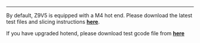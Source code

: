 ----
By default, Z9V5 is equipped with a M4 hot end. Please download the latest test files and slicing instructions [**here**](https://github.com/ZONESTAR3D/Upgrade-kit-guide/tree/main/HOTEND/M4%20%204-IN-1-OUT%20Mixing%20Color%20Hotend/Example).

If you have upgraded hotend, please download test gcode file from [**here**](https://github.com/ZONESTAR3D/Upgrade-kit-guide/tree/main/HOTEND)   
  

